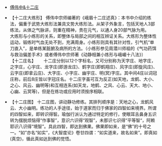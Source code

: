 * [傅伟中&十二庄](https://tieba.baidu.com/p/5991727876?see_lz=1)
* 【十二庄大练形】 傅伟中宗师编著的《峨眉十二庄述真》：本书中介绍的练法，偏重于武势大练形法兼具文势大练形法。从架子外象言，包括天地人3部练法，从体之气脉讲，则重在精神，贵在元气，以通人身20部气脉为用。　　 大练形与小练形的关系，即整体与局部之间的相互辨证关系。大练形为整体性运动，锻练时气血无处不到，充满周身。小练形则具有其针对性，引气机“单刀直入”，是单练某脏腑及病所的方法。（小练形参见周潜川师祖的《气功药饵与救治偏差手术》或者傅伟中宗师著《动静相兼小炼形与峨嵋十八法》）　　 【十二庄名】　　 十二庄分别以12个字标名，又可分别称为天字庄、地字庄，之字庄，心宇庄、龙字庄(即游龙庄)、鹤字庄(即鹤翔庄)、风字庄(即旋风庄)、云字庄(即拿云庄)、大字庄、小字庄、幽宇庄、明(冥)字庄。其中间4庄以词冠庄称，前后8庄皆以字冠庄名。十二庄字虽可互为反正(如天地，龙鹤、大小、之心、风云、幽明等)和互相连系(如天龙，地鹤、之风、心云、天大、地小、心幽、云冥等)，但是在练功或应用时须按序相联。

* 【十二庄图】 十二庄图，讲动静功修练。其排列顺序是：天地之心，龙鹤风云、大小幽明。练功的人手途径，始于道家而归于佛家的四智如来境界。所谓的四智如来，即转识得智。瑜伽行派认为通过特定的修行，使眼耳舌鼻身五识转为摆脱烦恼得“作事智”，意识六识得“观智”，未那识七识得“平等智“，阿赖耶识八识得“境智”。具此四智，即达到佛果。佛果即如来，是“佛”的十号之一。“如”亦名“如实”，《大智度论》卷廿四谓：“如实道来，故名如来”。即真如(真空)，循此真如达到佛的觉悟。

